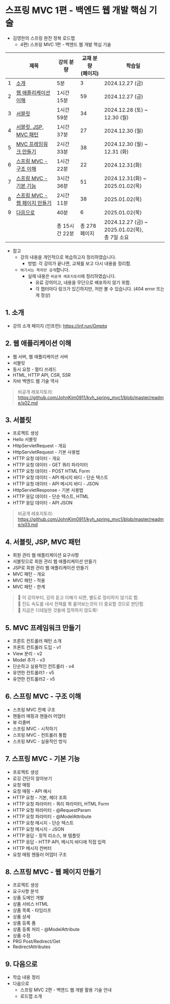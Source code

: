 # 스프링 MVC 1편 - 백엔드 웹 개발 핵심 기술

- 김영한의 스프링 완전 정복 로드맵
  - 4편) 스프링 MVC 1편 - 백엔드 웹 개발 핵심 기술

|   | 제목                                            | 강의 분량      | 교재 분량<br>(페이지) | 학습일                                         |
|---|-----------------------------------------------|------------|----------------|---------------------------------------------|
| 1 | [소개](#1-소개)                                   | 5분         | 3              | 2024.12.27 (금)                              |
| 2 | [웹 애플리케이션 이해](#2-웹-애플리케이션-이해)                 | 1시간 15분    | 59             | 2024.12.27 (금)                              |
| 3 | [서블릿](#3-서블릿)                                 | 1시간 59분    | 34             | 2024.12.28 (토) ~ 12.30 (월)                  |
| 4 | [서블릿, JSP, MVC 패턴](#4-서블릿-jsp-mvc-패턴)         | 1시간 37분    | 27             | 2024.12.30 (월)                              |
| 5 | [MVC 프레임워크 만들기](#5-mvc-프레임워크-만들기)             | 2시간 33분    | 38             | 2024.12.30 (월) ~ 12.31 (화)                  |
| 6 | [스프링 MVC - 구조 이해](#6-스프링-mvc---구조-이해)         | 1시간 22분    | 22             | 2024.12.31(화)                               |
| 7 | [스프링 MVC - 기본 기능](#7-스프링-mvc---기본-기능)         | 3시간 36분    | 51             | 2024.12.31(화) ~ 2025.01.02(목)               |
| 8 | [스프링 MVC - 웹 페이지 만들기](#8-스프링-mvc---웹-페이지-만들기) | 2시간 11분    | 38             | 2025.01.02(목)                               | 
| 9 | [다음으로](#9-다음으로)                               | 40분        | 6              | 2025.01.02(목)                               |
|   |                                               | 총 15시간 22분 | 총 278 페이지      | 2024.12.27 (금) ~ 2025.01.02(목), <br>총 7일 소요 |

- 참고
  - 강의 내용을 개인적으로 복습하고자 정리하였습니다.
    - 방법: 각 강의가 끝나면, 교재를 보고 다시 내용을 정리함.
  - `여기서는 목차만 공개`합니다.
    - 실제 내용은 `비공개 레포지토리`에 정리하였습니다.
      - 유료 강의이고, 내용을 무단으로 배포하지 않기 위함.
      - 각 챕터마다 링크가 있긴하지만, 저만 볼 수 있습니다. (404 error 뜨는게 정상)

## 1. 소개

- 강의 소개 페이지 (인프런): https://inf.run/Gmptq

## 2. 웹 애플리케이션 이해

- 웹 서버, 웹 애플리케이션 서버
- 서블릿
- 동시 요청 - 멀티 쓰레드
- HTML, HTTP API, CSR, SSR
- 자바 백엔드 웹 기술 역사

> 비공개 레포지토리: https://github.com/JohnKim0911/kyh_spring_mvc1/blob/master/readme/s02.md

## 3. 서블릿

- 프로젝트 생성
- Hello 서블릿
- HttpServletRequest - 개요
- HttpServletRequest - 기본 사용법
- HTTP 요청 데이터 - 개요
- HTTP 요청 데이터 - GET 쿼리 파라미터
- HTTP 요청 데이터 - POST HTML Form
- HTTP 요청 데이터 - API 메시지 바디 - 단순 텍스트
- HTTP 요청 데이터 - API 메시지 바디 - JSON
- HttpServletResponse - 기본 사용법
- HTTP 응답 데이터 - 단순 텍스트, HTML
- HTTP 응답 데이터 - API JSON

> 비공개 레포지토리: https://github.com/JohnKim0911/kyh_spring_mvc1/blob/master/readme/s03.md

## 4. 서블릿, JSP, MVC 패턴

- 회원 관리 웹 애플리케이션 요구사항
- 서블릿으로 회원 관리 웹 애플리케이션 만들기
- JSP로 회원 관리 웹 애플리케이션 만들기
- MVC 패턴 - 개요
- MVC 패턴 - 적용
- MVC 패턴 - 한계

> 📌 이 강의부터, 강의 듣고 이해가 되면, 별도로 정리하지 않기로 함. <br>📌 진도 속도를 내서 전체를 쭉 훝어보는것이 더 중요할 것으로 판단함. <br> 📌 지금은 디테일한 것들에 집착하지 않도록!

## 5. MVC 프레임워크 만들기

- 프론트 컨트롤러 패턴 소개
- 프론트 컨트롤러 도입 - v1
- View 분리 - v2
- Model 추가 - v3
- 단순하고 실용적인 컨트롤러 - v4
- 유연한 컨트롤러1 - v5
- 유연한 컨트롤러2 - v5

## 6. 스프링 MVC - 구조 이해

- 스프링 MVC 전체 구조
- 핸들러 매핑과 핸들러 어댑터
- 뷰 리졸버
- 스프링 MVC - 시작하기
- 스프링 MVC - 컨트롤러 통합
- 스프링 MVC - 실용적인 방식

## 7. 스프링 MVC - 기본 기능

- 프로젝트 생성
- 로깅 간단히 알아보기
- 요청 매핑
- 요청 매핑 - API 예시
- HTTP 요청 - 기본, 헤더 조회
- HTTP 요청 파라미터 - 쿼리 파라미터, HTML Form
- HTTP 요청 파라미터 - @RequestParam
- HTTP 요청 파라미터 - @ModelAttribute
- HTTP 요청 메시지 - 단순 텍스트
- HTTP 요청 메시지 - JSON
- HTTP 응답 - 정적 리소스, 뷰 템플릿
- HTTP 응답 - HTTP API, 메시지 바디에 직접 입력
- HTTP 메시지 컨버터
- 요청 매핑 헨들러 어뎁터 구조

## 8. 스프링 MVC - 웹 페이지 만들기

- 프로젝트 생성
- 요구사항 분석
- 상품 도메인 개발
- 상품 서비스 HTML
- 상품 목록 - 타임리프
- 상품 상세
- 상품 등록 폼
- 상품 등록 처리 - @ModelAttribute
- 상품 수정
- PRG Post/Redirect/Get
- RedirectAttributes

## 9. 다음으로

- 학습 내용 정리
- 다음으로
  - 스프링 MVC 2편 - 백엔드 웹 개발 활용 기술 안내
  - 로드맵 소개